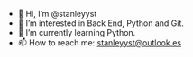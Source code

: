 - 👋 Hi, I’m @stanleyyst
- 👀 I’m interested in Back End, Python and Git.
- 🌱 I’m currently learning Python.
- 📫 How to reach me: stanleyyst@outlook.es
